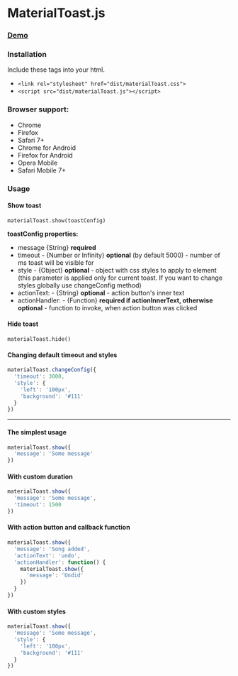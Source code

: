 # MaterialToast.js

###  [Demo](http://madtaras.github.io/materialToast.js/)

### Installation

Include these tags into your html.

* `<link rel="stylesheet" href="dist/materialToast.css">`
* `<script src="dist/materialToast.js"></script>`

### Browser support:
* Chrome
* Firefox
* Safari 7+
* Chrome for Android
* Firefox for Android
* Opera Mobile
* Safari Mobile 7+

### Usage

#### Show toast
`materialToast.show(toastConfig)`

 **toastConfig properties:**

* message {String} **required**
* timeout - {Number or Infinity} **optional** (by default 5000) - number of ms toast will be visible for
* style - {Object} **optional** - object with css styles to apply to element (this parameter is applied only for current toast. If you want to change styles globally use changeConfig method)
* actionText: - {String} **optional** - action button's inner text
* actionHandler: - {Function} **required if actionInnerText, otherwise optional** - function to invoke, when action button was clicked

#### Hide toast
`materialToast.hide()`

#### Changing default timeout and styles

```javascript
materialToast.changeConfig({
  'timeout': 3000,
  'style': {
    'left': '100px',
    'background': '#111'
  }
})
```

---------------
#### The simplest usage

```javascript
materialToast.show({
  'message': 'Some message'
})
```

#### With custom duration

```javascript
materialToast.show({
  'message': 'Some message',
  'timeout': 1500
})
```

#### With action button and callback function

```javascript
materialToast.show({
  'message': 'Song added',
  'actionText': 'undo',
  'actionHandler': function() {
    materialToast.show({
      'message': 'Undid'
    })
  }
})
```

#### With custom styles

```javascript
materialToast.show({
  'message': 'Some message',
  'style': {
    'left': '100px',
    'background': '#111'
  }
})
```
